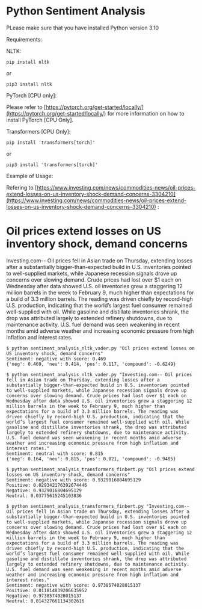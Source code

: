 # Python Sentiment Analysis

PLease make sure that you have installed Python version 3.10

Requirements:

NLTK:

`pip install nltk`

or

`pip3 install nltk`

PyTorch [CPU only]:

Please refer to [https://pytorch.org/get-started/locally/](https://pytorch.org/get-started/locally/) for more information on how to install PyTorch [CPU Only].

Transformers [CPU Only]:

`pip install 'transformers[torch]'`

or

`pip3 install 'transformers[torch]'`

Example of Usage:

Refering to [https://www.investing.com/news/commodities-news/oil-prices-extend-losses-on-us-inventory-shock-demand-concerns-3304210](https://www.investing.com/news/commodities-news/oil-prices-extend-losses-on-us-inventory-shock-demand-concerns-3304210) :

<h1>Oil prices extend losses on US inventory shock, demand concerns</h1>

<p>Investing.com-- Oil prices fell in Asian trade on Thursday, extending losses after a substantially bigger-than-expected build in U.S. inventories pointed to well-supplied markets, while Japanese recession signals drove up concerns over slowing demand. Crude prices had lost over $1 each on Wednesday after data showed U.S. oil inventories grew a staggering 12 million barrels in the week to February 9, much higher than expectations for a build of 3.3 million barrels. The reading was driven chiefly by record-high U.S. production, indicating that the world’s largest fuel consumer remained well-supplied with oil. While gasoline and distillate inventories shrank, the drop was attributed largely to extended refinery shutdowns, due to maintenance activity. U.S. fuel demand was seen weakening in recent months amid adverse weather and increasing economic pressure from high inflation and interest rates.</p>

```
$ python sentiment_analysis_nltk_vader.py "Oil prices extend losses on US inventory shock, demand concerns"
Sentiment: negative with score: 0.469
{'neg': 0.469, 'neu': 0.414, 'pos': 0.117, 'compound': -0.6249}

$ python sentiment_analysis_nltk_vader.py "Investing.com-- Oil prices fell in Asian trade on Thursday, extending losses after a substantially bigger-than-expected build in U.S. inventories pointed to well-supplied markets, while Japanese recession signals drove up concerns over slowing demand. Crude prices had lost over $1 each on Wednesday after data showed U.S. oil inventories grew a staggering 12 million barrels in the week to February 9, much higher than expectations for a build of 3.3 million barrels. The reading was driven chiefly by record-high U.S. production, indicating that the world’s largest fuel consumer remained well-supplied with oil. While gasoline and distillate inventories shrank, the drop was attributed largely to extended refinery shutdowns, due to maintenance activity. U.S. fuel demand was seen weakening in recent months amid adverse weather and increasing economic pressure from high inflation and interest rates."
Sentiment: neutral with score: 0.815
{'neg': 0.164, 'neu': 0.815, 'pos': 0.021, 'compound': -0.9485}
```

```
$ python sentiment_analysis_transformers_finbert.py "Oil prices extend losses on US inventory shock, demand concerns"
Sentiment: negative with score: 0.9329016804695129
Positive: 0.029342176392674446
Negative: 0.9329016804695129
Neutral: 0.03775615245103836

$ python sentiment_analysis_transformers_finbert.py "Investing.com-- Oil prices fell in Asian trade on Thursday, extending losses after a substantially bigger-than-expected build in U.S. inventories pointed to well-supplied markets, while Japanese recession signals drove up concerns over slowing demand. Crude prices had lost over $1 each on Wednesday after data showed U.S. oil inventories grew a staggering 12 million barrels in the week to February 9, much higher than expectations for a build of 3.3 million barrels. The reading was driven chiefly by record-high U.S. production, indicating that the world’s largest fuel consumer remained well-supplied with oil. While gasoline and distillate inventories shrank, the drop was attributed largely to extended refinery shutdowns, due to maintenance activity. U.S. fuel demand was seen weakening in recent months amid adverse weather and increasing economic pressure from high inflation and interest rates."
Sentiment: negative with score: 0.9738574028015137
Positive: 0.011814839206635952
Negative: 0.9738574028015137
Neutral: 0.014327661134302616
```
